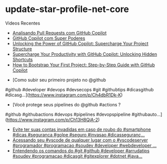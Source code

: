 # update-star-profile-net-core

Videos Recentes
<!-- YOUTUBE:START -->
- [Analisando Pull Requests com GitHub Copilot](https://www.youtube.com/watch?v=Dbuo8BeF96s)
- [GitHub Copilot com Super Poderes](https://www.youtube.com/watch?v=Bax68TL8K6Q)
- [Unlocking the Power of GitHub Copilot: Supercharge Your Project Structure](https://www.youtube.com/watch?v=4r4y2q8ixDo)
- [Supercharge Your Productivity with GitHub Copilot: Unlocking Hidden Shortcuts](https://www.youtube.com/watch?v=AjTzlYgrUDc)
- [How to Bootstrap Your First Project: Step-by-Step Guide with GitHub Copilot](https://www.youtube.com/watch?v=jQ2J3qHUFvg)
<!-- YOUTUBE:END -->

<!-- INSTA:START -->
- [Como subir seu primeiro projeto no @github 

#github #developer #devops #devsecops #git #githubtips #dicasgithub #dicasg...](https://www.instagram.com/p/Ch4dbR1Dk-K)
- [Você protege seus pipelines do @github #actions ?

#github #githubactions #devops #pipelines #devopspipeline #githubauto...](https://www.instagram.com/p/Ch13H8QjA-2)
- [Evite ter suas contas invadidas em caso de roubo do #smartphone #dicas #seguranca #golpe #seguro #invasao #dicasseguranç...](https://www.instagram.com/p/ChcNPxbjSc3)
- [Acessando seu #vscode de qualquer lugar com o #vscodeserver  #programador #programacao #soudev #developer #webdeveloper ...](https://www.instagram.com/p/ChZjbvijpif)
- [Entendendo os comandos do #git  #github #developer #arrudatips #soudev #programacao #dicasgit #gitexplorer #dotnet #java...](https://www.instagram.com/p/ChW_wwhjd9K)
<!-- INSTA:END -->
